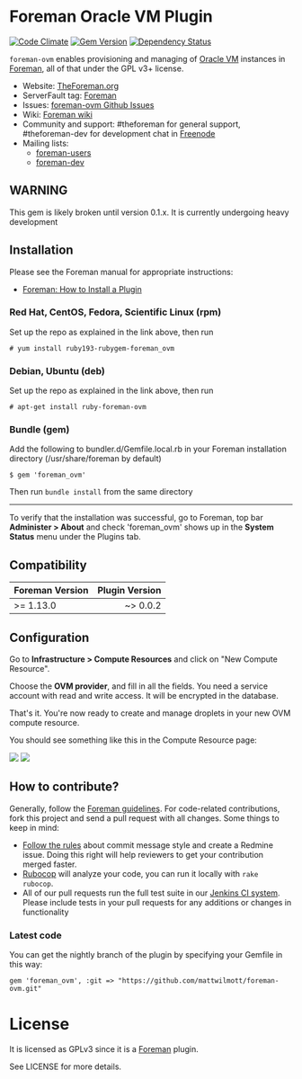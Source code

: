 # Foreman Oracle VM Plugin

[![Code Climate](https://codeclimate.com/github/mattwilmott/foreman-ovm/badges/gpa.svg)](https://codeclimate.com/github/mattwilmott/foreman-ovm)
[![Gem Version](https://badge.fury.io/rb/foreman_ovm.svg)](https://badge.fury.io/rb/foreman_ovm)
[![Dependency Status](https://gemnasium.com/badges/github.com/mattwilmott/foreman-ovm.svg)](https://gemnasium.com/github.com/mattwilmott/foreman-ovm)

```foreman-ovm``` enables provisioning and managing of [Oracle VM](https://www.oracle.com/virtualization/vm-server-for-x86/index.html) instances in [Foreman](http://github.com/theforeman/foreman), all of that under the GPL v3+ license.

* Website: [TheForeman.org](http://theforeman.org)
* ServerFault tag: [Foreman](http://serverfault.com/questions/tagged/foreman)
* Issues: [foreman-ovm Github Issues](http://www.github.com/mattwilmott/foreman-ovm/issues)
* Wiki: [Foreman wiki](http://projects.theforeman.org/projects/foreman/wiki/About)
* Community and support: #theforeman for general support, #theforeman-dev for development chat in [Freenode](irc.freenode.net)
* Mailing lists:
    * [foreman-users](https://groups.google.com/forum/?fromgroups#!forum/foreman-users)
    * [foreman-dev](https://groups.google.com/forum/?fromgroups#!forum/foreman-dev)


## WARNING

This gem is likely broken until version 0.1.x. It is currently undergoing heavy development

## Installation

Please see the Foreman manual for appropriate instructions:

* [Foreman: How to Install a Plugin](http://theforeman.org/manuals/latest/index.html#6.1InstallaPlugin)

### Red Hat, CentOS, Fedora, Scientific Linux (rpm)

Set up the repo as explained in the link above, then run

    # yum install ruby193-rubygem-foreman_ovm

### Debian, Ubuntu (deb)

Set up the repo as explained in the link above, then run

    # apt-get install ruby-foreman-ovm

### Bundle (gem)

Add the following to bundler.d/Gemfile.local.rb in your Foreman installation directory (/usr/share/foreman by default)

    $ gem 'foreman_ovm'

Then run `bundle install` from the same directory

-------------------

To verify that the installation was successful, go to Foreman, top bar **Administer > About** and check 'foreman_ovm' shows up in the **System Status** menu under the Plugins tab.

## Compatibility


| Foreman Version | Plugin Version |
| --------------- | --------------:|
| >= 1.13.0       | ~> 0.0.2       |

## Configuration

Go to **Infrastructure > Compute Resources** and click on "New Compute Resource".

Choose the **OVM provider**, and fill in all the fields. You need a service account with read and write access. It will be encrypted in the database.

That's it. You're now ready to create and manage droplets in your new OVM compute resource.

You should see something like this in the Compute Resource page:

![](http://i.imgur.com/cyFYOWg.png)
![](http://i.imgur.com/CTedBU1.png)

## How to contribute?

Generally, follow the [Foreman guidelines](http://theforeman.org/contribute.html). For code-related contributions, fork this project and send a pull request with all changes. Some things to keep in mind:
* [Follow the rules](http://theforeman.org/contribute.html#SubmitPatches) about commit message style and create a Redmine issue. Doing this right will help reviewers to get your contribution merged faster.
* [Rubocop](https://github.com/bbatsov/rubocop) will analyze your code, you can run it locally with `rake rubocop`.
* All of our pull requests run the full test suite in our [Jenkins CI system](http://ci.theforeman.org/). Please include tests in your pull requests for any additions or changes in functionality


### Latest code

You can get the nightly branch of the plugin by specifying your Gemfile in this way:

    gem 'foreman_ovm', :git => "https://github.com/mattwilmott/foreman-ovm.git"

# License

It is licensed as GPLv3 since it is a [Foreman](http://theforeman.org) plugin.

See LICENSE for more details.
